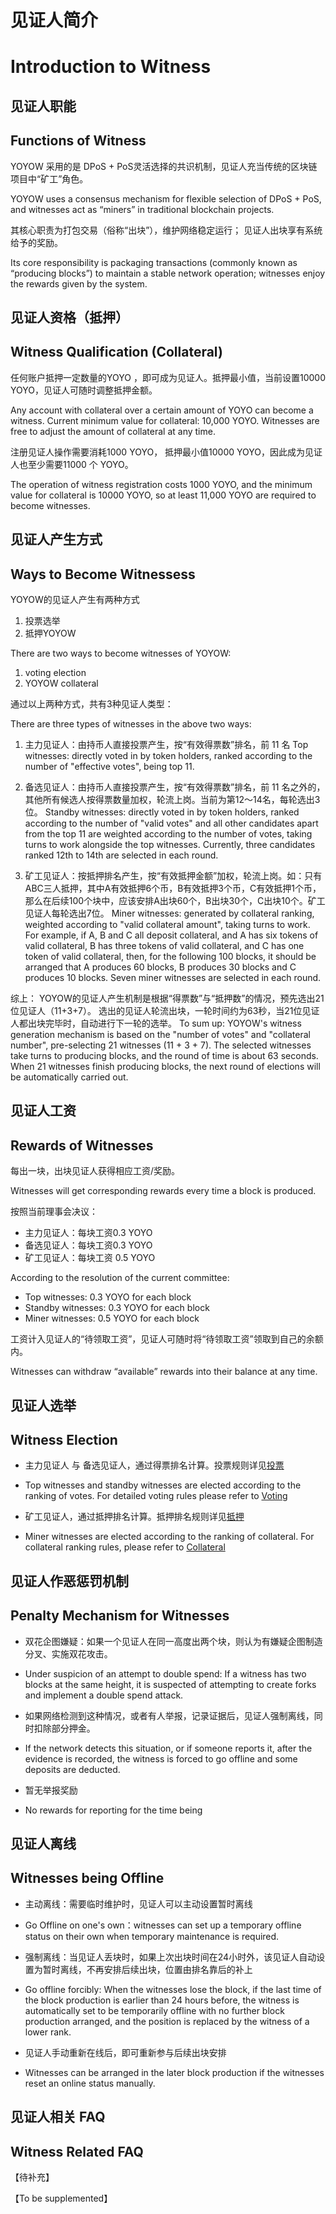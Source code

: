 # 见证人简介
# Introduction to Witness
## 见证人职能
## Functions of Witness
YOYOW 采用的是 DPoS + PoS灵活选择的共识机制，见证人充当传统的区块链项目中“矿工”角色。

YOYOW uses a consensus mechanism for flexible selection of DPoS + PoS, and witnesses act as “miners” in traditional blockchain projects.

其核心职责为打包交易（俗称“出块”），维护网络稳定运行； 
见证人出块享有系统给予的奖励。  

Its core responsibility is packaging transactions (commonly known as “producing blocks”) to maintain a stable network operation; witnesses enjoy the rewards given by the system.
## 见证人资格（抵押）
## Witness Qualification (Collateral)
任何账户抵押一定数量的YOYO ，即可成为见证人。抵押最小值，当前设置10000 YOYO，见证人可随时调整抵押金额。

Any account with collateral over a certain amount of YOYO can become a witness. Current minimum value for collateral: 10,000 YOYO. Witnesses are free to adjust the amount of collateral at any time.

注册见证人操作需要消耗1000 YOYO， 抵押最小值10000 YOYO，因此成为见证人也至少需要11000 个 YOYO。

The operation of witness registration costs 1000 YOYO, and the minimum value for collateral is 10000 YOYO, so at least 11,000 YOYO are required to become witnesses.

## 见证人产生方式
## Ways to Become Witnessess
YOYOW的见证人产生有两种方式  
1. 投票选举
2. 抵押YOYOW

There are two ways to become witnesses of YOYOW:  
1. voting election
2. YOYOW collateral

通过以上两种方式，共有3种见证人类型：

There are three types of witnesses in the above two ways:

1. 主力见证人：由持币人直接投票产生，按“有效得票数”排名，前 11 名 
Top witnesses: directly voted in by token holders, ranked according to the number of "effective votes", being top 11.

2. 备选见证人：由持币人直接投票产生，按“有效得票数”排名，前 11 名之外的，其他所有候选人按得票数量加权，轮流上岗。当前为第12～14名，每轮选出3位。
Standby witnesses: directly voted in by token holders, ranked according to the number of "valid votes" and all other candidates apart from the top 11 are weighted according to the number of votes, taking turns to work alongside the top witnesses. Currently, three candidates ranked 12th to 14th are selected in each round.

3. 矿工见证人：按抵押排名产生，按“有效抵押金额”加权，轮流上岗。如：只有ABC三人抵押，其中A有效抵押6个币，B有效抵押3个币，C有效抵押1个币，那么在后续100个块中，应该安排A出块60个，B出块30个，C出块10个。矿工见证人每轮选出7位。 
Miner witnesses: generated by collateral ranking, weighted according to "valid collateral amount", taking turns to work. For example, if A, B and C all deposit collateral, and A has six tokens of valid collateral, B has three tokens of valid collateral, and C has one token of valid collateral, then, for the following 100 blocks, it should be arranged that A produces 60 blocks, B produces 30 blocks and C produces 10 blocks. Seven miner witnesses are selected in each round.

综上： YOYOW的见证人产生机制是根据“得票数”与“抵押数”的情况，预先选出21位见证人（11+3+7）。 选出的见证人轮流出块，一轮时间约为63秒，当21位见证人都出块完毕时，自动进行下一轮的选举。
To sum up: YOYOW's witness generation mechanism is based on the "number of votes" and "collateral number", pre-selecting 21 witnesses (11 + 3 + 7). The selected witnesses take turns to producing blocks, and the round of time is about 63 seconds. When 21 witnesses finish producing blocks, the next round of elections will be automatically carried out.

## 见证人工资
## Rewards of Witnesses
每出一块，出块见证人获得相应工资/奖励。

Witnesses will get corresponding rewards every time a block is produced.

按照当前理事会决议：

- 主力见证人：每块工资0.3 YOYO
- 备选见证人：每块工资0.3 YOYO
- 矿工见证人：每块工资 0.5 YOYO 

According to the resolution of the current committee:

- Top witnesses: 0.3 YOYO for each block
- Standby witnesses: 0.3 YOYO for each block
- Miner witnesses: 0.5 YOYO for each block

工资计入见证人的“待领取工资”，见证人可随时将“待领取工资”领取到自己的余额内。

Witnesses can withdraw “available” rewards into their balance at any time.

## 见证人选举
## Witness Election

- 主力见证人 与 备选见证人，通过得票排名计算。投票规则详见[投票](../vote_pledge/vote.html)

- Top witnesses and standby witnesses are elected according to the ranking of votes. For detailed voting rules please refer to [Voting](../vote_pledge/vote.html)

- 矿工见证人，通过抵押排名计算。抵押排名规则详见[抵押](../vote_pledge/pledge.html)

- Miner witnesses are elected according to the ranking of collateral. For collateral ranking rules, please refer to [Collateral](../vote_pledge/pledge.html)

## 见证人作恶惩罚机制
## Penalty Mechanism for Witnesses
- 双花企图嫌疑：如果一个见证人在同一高度出两个块，则认为有嫌疑企图制造分叉、实施双花攻击。

- Under suspicion of an attempt to double spend: If a witness has two blocks at the same height, it is suspected of attempting to create forks and implement a double spend attack.

- 如果网络检测到这种情况，或者有人举报，记录证据后，见证人强制离线，同时扣除部分押金。

- If the network detects this situation, or if someone reports it, after the evidence is recorded, the witness is forced to go offline and some deposits are deducted.

- 暂无举报奖励
- No rewards for reporting for the time being

## 见证人离线
## Witnesses being Offline
- 主动离线：需要临时维护时，见证人可以主动设置暂时离线

- Go Offline on one's own：witnesses can set up a temporary offline status on their own when temporary maintenance is required.

- 强制离线：当见证人丢块时，如果上次出块时间在24小时外，该见证人自动设置为暂时离线，不再安排后续出块，位置由排名靠后的补上

- Go offline forcibly: When the witnesses lose the block, if the last time of the block production is earlier than 24 hours before, the witness is automatically set to be temporarily offline with no further block production arranged, and the position is replaced by the witness of a lower rank.

- 见证人手动重新在线后，即可重新参与后续出块安排
- Witnesses can be arranged in the later block production if the witnesses reset an online status manually.

## 见证人相关 FAQ
## Witness Related FAQ
【待补充】

【To be supplemented】
